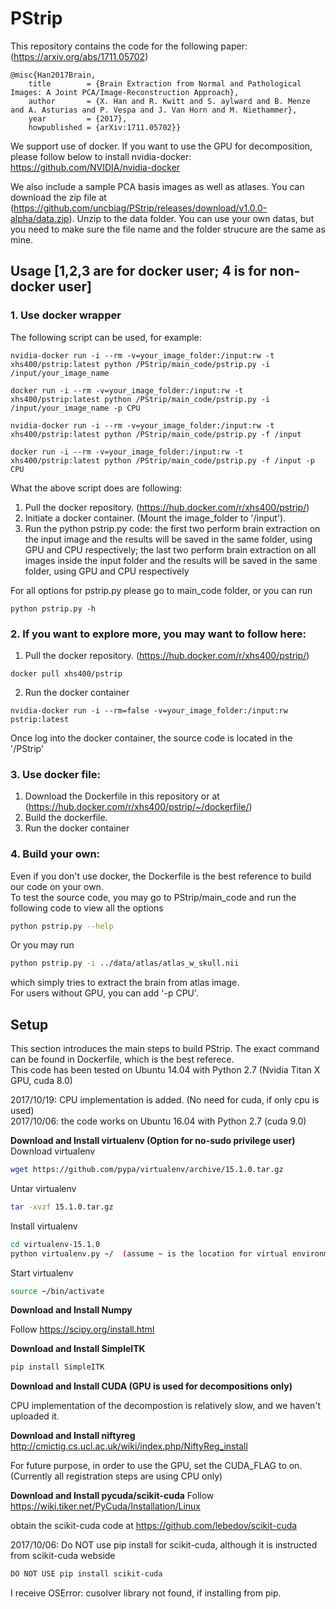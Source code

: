 # PStrip
This repository contains the code for the following paper: (https://arxiv.org/abs/1711.05702)
```
@misc{Han2017Brain,
    title        = {Brain Extraction from Normal and Pathological Images: A Joint PCA/Image-Reconstruction Approach},
    author       = {X. Han and R. Kwitt and S. aylward and B. Menze and A. Asturias and P. Vespa and J. Van Horn and M. Niethammer},
    year         = {2017},
    howpublished = {arXiv:1711.05702}}
```
We support use of docker. If you want to use the GPU for decomposition, please follow below to install nvidia-docker: https://github.com/NVIDIA/nvidia-docker  

We also include a sample PCA basis images as well as atlases. You can download the zip file at (https://github.com/uncbiag/PStrip/releases/download/v1.0.0-alpha/data.zip). Unzip to the data folder. You can use your own datas, but you need to make sure the file name and the folder strucure are the same as mine.

## Usage [1,2,3 are for docker user; 4 is for non-docker user]
### 1. Use docker wrapper
The following script can be used, for example:
```
nvidia-docker run -i --rm -v=your_image_folder:/input:rw -t xhs400/pstrip:latest python /PStrip/main_code/pstrip.py -i /input/your_image_name
```
```
docker run -i --rm -v=your_image_folder:/input:rw -t xhs400/pstrip:latest python /PStrip/main_code/pstrip.py -i /input/your_image_name -p CPU
```
```
nvidia-docker run -i --rm -v=your_image_folder:/input:rw -t xhs400/pstrip:latest python /PStrip/main_code/pstrip.py -f /input
```
```
docker run -i --rm -v=your_image_folder:/input:rw -t xhs400/pstrip:latest python /PStrip/main_code/pstrip.py -f /input -p CPU
```
What the above script does are following:  
1. Pull the docker repository. (https://hub.docker.com/r/xhs400/pstrip/)  
2. Initiate a docker container. (Mount the image\_folder to '/input').
3. Run the python pstrip.py code: the first two perform brain extraction on the input image and the results will be saved in the same folder, using GPU and CPU respectively; the last two perform brain extraction on all images inside the input folder and the results will be saved in the same folder, using GPU and CPU respectively

For all options for pstrip.py please go to main\_code folder, or you can run   
```
python pstrip.py -h
```
### 2. If you want to explore more, you may want to follow here: 
1. Pull the docker repository. (https://hub.docker.com/r/xhs400/pstrip/)
```
docker pull xhs400/pstrip
```
2. Run the docker container
```
nvidia-docker run -i --rm=false -v=your_image_folder:/input:rw pstrip:latest
```
Once log into the docker container, the source code is located in the '/PStrip'   

### 3. Use docker file: 
1. Download the Dockerfile in this repository or at (https://hub.docker.com/r/xhs400/pstrip/~/dockerfile/)  
2. Build the dockerfile.
3. Run the docker container

### 4. Build your own:
Even if you don't use docker, the Dockerfile is the best reference to build our code on your own.  
To test the source code, you may go to PStrip/main\_code and run the following code to view all the options
```bash
python pstrip.py --help
```  
Or you may run   
```bash
python pstrip.py -i ../data/atlas/atlas_w_skull.nii  
```
which simply tries to extract the brain from atlas image.  
For users without GPU, you can add '-p CPU'.



## Setup 
This section introduces the main steps to build PStrip. The exact command can be found in Dockerfile, which is the best referece.  
This code has been tested on Ubuntu 14.04 with Python 2.7 (Nvidia Titan X GPU, cuda 8.0)

2017/10/19: CPU implementation is added. (No need for cuda, if only cpu is used)  
2017/10/06: the code works on Ubuntu 16.04 with Python 2.7 (cuda 9.0)

**Download and Install virtualenv (Option for no-sudo privilege user)**
Download virtualenv
```bash
wget https://github.com/pypa/virtualenv/archive/15.1.0.tar.gz
```
Untar virtualenv
```bash
tar -xvzf 15.1.0.tar.gz
```
Install virtualenv
```bash
cd virtualenv-15.1.0
python virtualenv.py ~/  (assume ~ is the location for virtual environment)
```
Start virtualenv
```bash
source ~/bin/activate
```
**Download and Install Numpy**

Follow https://scipy.org/install.html

**Download and Install SimpleITK**
```bash
pip install SimpleITK
```
**Download and Install CUDA (GPU is used for decompositions only)**

CPU implementation of the decompostion is relatively slow, and we haven't uploaded it.

**Download and Install niftyreg**
http://cmictig.cs.ucl.ac.uk/wiki/index.php/NiftyReg_install

For future purpose, in order to use the GPU, set the CUDA_FLAG to on. (Currently all registration steps are using CPU only)

**Download and Install pycuda/scikit-cuda**
Follow https://wiki.tiker.net/PyCuda/Installation/Linux

obtain the scikit-cuda code at https://github.com/lebedov/scikit-cuda

2017/10/06: Do NOT use pip install for scikit-cuda, although it is instructed from scikit-cuda webside
```bash
DO NOT USE pip install scikit-cuda
```
I receive OSError: cusolver library not found, if installing from pip.
